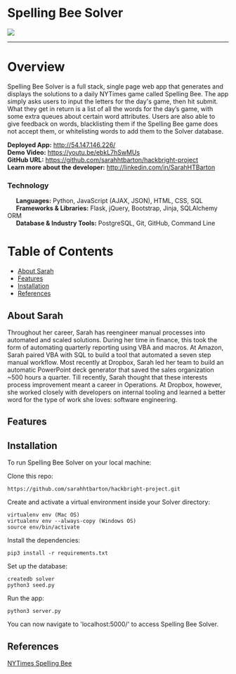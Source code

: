 # Spelling Bee Solver
<img src="/static/images/homepage.png">  

***  


# Overview
Spelling Bee Solver is a full stack, single page web app that generates and displays the solutions to a daily NYTimes game called Spelling Bee. The app simply asks users to input the letters for the day's game, then hit submit. What they get in return is a list of all the words for the day’s game, with some extra queues about certain word attributes. Users are also able to give feedback on words, blacklisting them if the Spelling Bee game does not accept them, or whitelisting words to add them to the Solver database.


**Deployed App:** http://54.147.146.226/  
**Demo Video:** https://youtu.be/ebkL7hSwMUs  
**GitHub URL:** https://github.com/sarahhtbarton/hackbright-project  
**Learn more about the developer:** http://linkedin.com/in/SarahHTBarton  

### Technology
&nbsp;&nbsp;&nbsp;&nbsp;&nbsp;**Languages:** Python, JavaScript (AJAX, JSON), HTML, CSS, SQL  
&nbsp;&nbsp;&nbsp;&nbsp;&nbsp;**Frameworks & Libraries:** Flask, jQuery, Bootstrap, Jinja, SQLAlchemy ORM  
&nbsp;&nbsp;&nbsp;&nbsp;&nbsp;**Database & Industry Tools:** PostgreSQL, Git, GitHub, Command Line  

# Table of Contents
- [About Sarah](#about)
- [Features](#features)
- [Installation](#installation)
- [References](#references)

## <a name="about"></a>About Sarah
Throughout her career, Sarah has reengineer manual processes into automated and scaled solutions. During her time in finance, this took the form of automating quarterly reporting using VBA and macros. At Amazon, Sarah paired VBA with SQL to build a tool that automated a seven step manual workflow. Most recently at Dropbox, Sarah led her team to build an automatic PowerPoint deck generator that saved the sales organization ~500 hours a quarter. Till recently, Sarah thought that these interests process improvement meant a career in Operations. At Dropbox, however, she worked closely with developers on internal tooling and learned a better word for the type of work she loves: software engineering.

## <a name="features"></a>Features

## <a name="installation"></a>Installation
To run Spelling Bee Solver on your local machine:

Clone this repo:
```
https://github.com/sarahhtbarton/hackbright-project.git
```

Create and activate a virtual environment inside your Solver directory:
```
virtualenv env (Mac OS)
virtualenv env --always-copy (Windows OS)
source env/bin/activate
```

Install the dependencies:
```
pip3 install -r requirements.txt
```

Set up the database:

```
createdb solver
python3 seed.py
```

Run the app:

```
python3 server.py
```

You can now navigate to 'localhost:5000/' to access Spelling Bee Solver.

## <a name="references"></a>References
[NYTimes Spelling Bee](https://www.nytimes.com/puzzles/spelling-bee)